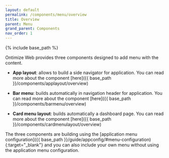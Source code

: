 ```yaml
---
layout: default
permalink: /components/menu/overview
title: Overview
parent: Menu
grand_parent: Components
nav_order: 1
---
```


{% include base_path %}

Ontimize Web provides three components designed to add menu with the content.
* **App layout**: allows to build a side navigator for application. You can read more about the component [here]({{ base_path }}/components/applayout/overview)

* **Bar menu**: builds automatically in navigation header for application. You can read more about the component [here]({{ base_path }}/components/barmenu/overview)

* **Card menu layout**: builds automatically a dashboard page. You can read more about the component [here]({{ base_path }}/components/cardmenulayout/overview)

The three components are building using the [application menu configuration]({{ base_path }}/guide/appconfig/#menu-configuration){:target="_blank"} and you can also include your own menu without using the application menu configuration.
